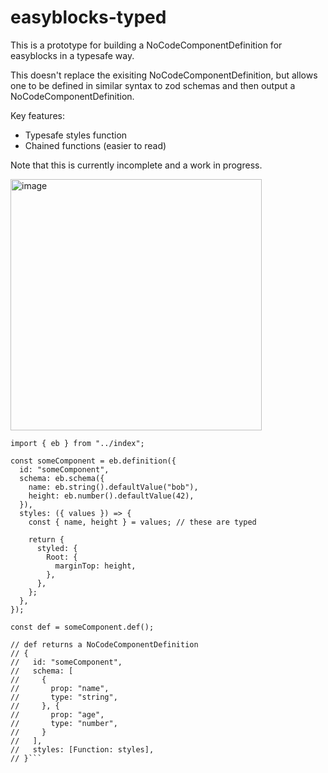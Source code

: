 # easyblocks-typed

This is a prototype for building a NoCodeComponentDefinition for easyblocks in a typesafe way.

This doesn't replace the exisiting NoCodeComponentDefinition, but allows one to be defined in similar syntax to zod schemas and then output a NoCodeComponentDefinition.

Key features:

- Typesafe styles function
- Chained functions (easier to read)

Note that this is currently incomplete and a work in progress.

<img width="402" alt="image" src="https://github.com/timoconnellaus/easyblocks-typed/assets/3151605/ef8a67b3-570f-4912-b6b2-63ddf370d0fd">

````JS
import { eb } from "../index";

const someComponent = eb.definition({
  id: "someComponent",
  schema: eb.schema({
    name: eb.string().defaultValue("bob"),
    height: eb.number().defaultValue(42),
  }),
  styles: ({ values }) => {
    const { name, height } = values; // these are typed

    return {
      styled: {
        Root: {
          marginTop: height,
        },
      },
    };
  },
});

const def = someComponent.def();

// def returns a NoCodeComponentDefinition
// {
//   id: "someComponent",
//   schema: [
//     {
//       prop: "name",
//       type: "string",
//     }, {
//       prop: "age",
//       type: "number",
//     }
//   ],
//   styles: [Function: styles],
// }```
````
